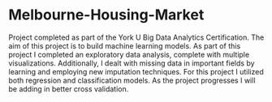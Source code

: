 # Melbourne-Housing-Market

Project completed as part of the York U Big Data Analytics Certification. The aim of this project is to build machine learning models. As part of this project I completed an exploratory data analysis, complete with multiple visualizations. Additionally, I dealt with missing data in important fields by learning and employing new imputation techniques. For this project I utilized both regression and classification models. As the project progresses I will be adding in better cross validation.
